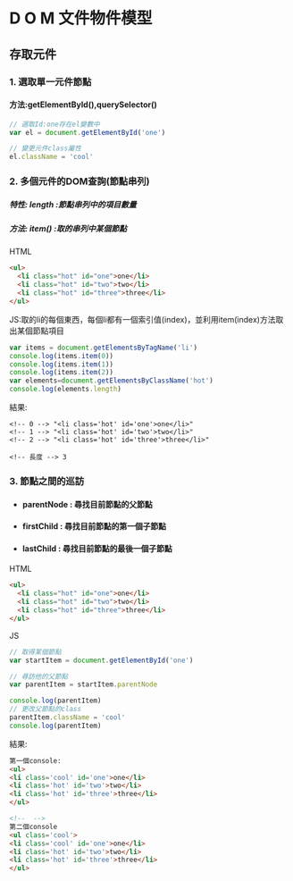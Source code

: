 # D O M 文件物件模型

## 存取元件
### 1.  選取單一元件節點
#### 方法:getElementById(),querySelector()

```javascript
// 選取Id:one存在el變數中
var el = document.getElementById('one')

// 變更元件class屬性
el.className = 'cool'
```
### 2.  多個元件的DOM查詢(節點串列)
##### 特性: length :節點串列中的項目數量
##### 方法: item() :取的串列中某個節點
HTML
```html
<ul>
  <li class="hot" id="one">one</li>
  <li class="hot" id="two">two</li>
  <li class="hot" id="three">three</li>
</ul>
```
JS:取的li的每個東西，每個li都有一個索引值(index)，並利用item(index)方法取出某個節點項目
```javascript
var items = document.getElementsByTagName('li')
console.log(items.item(0))
console.log(items.item(1))
console.log(items.item(2))
var elements=document.getElementsByClassName('hot')
console.log(elements.length)
```
結果:
```htmlmixed
<!-- 0 --> "<li class='hot' id='one'>one</li>" 
<!-- 1 --> "<li class='hot' id='two'>two</li>"
<!-- 2 --> "<li class='hot' id='three'>three</li>"

<!-- 長度 --> 3
```

### 3.  節點之間的巡訪
* #### parentNode : 尋找目前節點的父節點
* #### firstChild : 尋找目前節點的第一個子節點
* #### lastChild : 尋找目前節點的最後一個子節點
HTML
```html
<ul>
  <li class="hot" id="one">one</li>
  <li class="hot" id="two">two</li>
  <li class="hot" id="three">three</li>
</ul>
```
JS
```javascript
// 取得某個節點
var startItem = document.getElementById('one')

// 尋訪他的父節點
var parentItem = startItem.parentNode

console.log(parentItem)
// 更改父節點的class
parentItem.className = 'cool'
console.log(parentItem)
```
結果:

```html
第一個console:
<ul>
<li class='cool' id='one'>one</li>
<li class='hot' id='two'>two</li>
<li class='hot' id='three'>three</li>
</ul>

<!--  -->
第二個console
<ul class='cool'>
<li class='cool' id='one'>one</li>
<li class='hot' id='two'>two</li>
<li class='hot' id='three'>three</li>
</ul>
```

